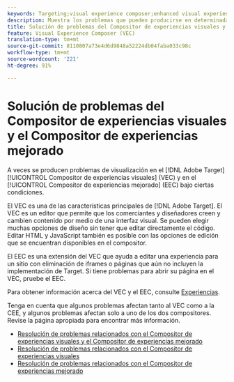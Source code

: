 ```yaml
---
keywords: Targeting;visual experience composer;enhanced visual experience composer;vec;troubleshoot visual experience composer;troubleshooting;eec;enhanced experience composer;tls;tls 1.2
description: Muestra los problemas que pueden producirse en determinadas circunstancias en el Compositor de experiencias visuales (VEC) y el Compositor de experiencias mejorado (EEC).
title: Solución de problemas del Compositor de experiencias visuales y el Compositor de experiencias mejorado
feature: Visual Experience Composer (VEC)
translation-type: tm+mt
source-git-commit: 8110807a73e4d6d9848a52224db04faba033c98c
workflow-type: tm+mt
source-wordcount: '221'
ht-degree: 91%

---
```



# Solución de problemas del Compositor de experiencias visuales y el Compositor de experiencias mejorado

A veces se producen problemas de visualización en el [!DNL Adobe Target] [!UICONTROL Compositor de experiencias visuales] (VEC) y en el [!UICONTROL Compositor de experiencias mejorado] (EEC) bajo ciertas condiciones.

El VEC es una de las características principales de [!DNL Adobe Target]. El VEC es un editor que permite que los comerciantes y diseñadores creen y cambien contenido por medio de una interfaz visual. Se pueden elegir muchas opciones de diseño sin tener que editar directamente el código. Editar HTML y JavaScript también es posible con las opciones de edición que se encuentran disponibles en el compositor.

El EEC es una extensión del VEC que ayuda a editar una experiencia para un sitio con eliminación de iframes o páginas que aún no incluyen la implementación de Target. Si tiene problemas para abrir su página en el VEC, pruebe el EEC.

Para obtener información acerca del VEC y el EEC, consulte  [Experiencias](/help/c-experiences/experiences.md#concept_A2E10F6AFB3D4AEAB6951EE14688848D).

Tenga en cuenta que algunos problemas afectan tanto al VEC como a la CEE, y algunos problemas afectan solo a uno de los dos compositores. Revise la página apropiada para encontrar más información.

* [Resolución de problemas relacionados con el Compositor de experiencias visuales y el Compositor de experiencias mejorado](/help/c-experiences/c-visual-experience-composer/r-troubleshoot-composer/issues-related-to-the-visual-experience-composer-vec-and-enhanced-experience-composer-eec.md)
* [Resolución de problemas relacionados con el Compositor de experiencias visuales](/help/c-experiences/c-visual-experience-composer/r-troubleshoot-composer/troubleshooting-issues-related-to-the-visual-experience-composer-vec.md)
* [Resolución de problemas relacionados con el Compositor de experiencias mejorado](/help/c-experiences/c-visual-experience-composer/r-troubleshoot-composer/troubleshooting-issues-related-to-the-enhanced-experience-composer-eec.md)